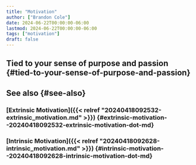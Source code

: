 ```yaml
---
title: "Motivation"
author: ["Brandon Cole"]
date: 2024-06-22T00:00:00-06:00
lastmod: 2024-06-22T00:00:00-06:00
tags: ["motivation"]
draft: false
---
```


## Tied to your sense of purpose and passion {#tied-to-your-sense-of-purpose-and-passion}


## See also {#see-also}


### [Extrinsic Motivation]({{< relref "20240418092532-extrinsic_motivation.md" >}}) {#extrinsic-motivation--20240418092532-extrinsic-motivation-dot-md}


### [Intrinsic Motivation]({{< relref "20240418092628-intrinsic_motivation.md" >}}) {#intrinsic-motivation--20240418092628-intrinsic-motivation-dot-md}
